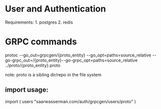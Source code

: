 # User and Authentication

Requirements:
    1. postgres
    2. redis


# GRPC commands

protoc --go_out=grpcgen/{proto_entity} --go_opt=paths=source_relative --go-grpc_out=/{proto_entity}--go-grpc_opt=paths=source_relative ../proto/{proto_entity}.proto

 note: proto is a sibling dir/repo in the file system

## import usage:
import (
    users "saarwasserman.com/auth/grpcgen/users/proto"
)